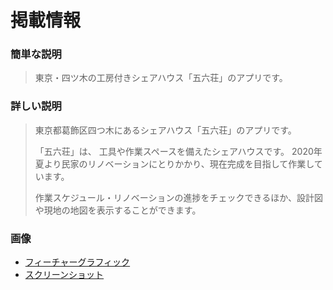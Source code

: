 # 掲載情報

### 簡単な説明
> 東京・四ツ木の工房付きシェアハウス「五六荘」のアプリです。

### 詳しい説明

> 東京都葛飾区四つ木にあるシェアハウス「五六荘」のアプリです。
> 
> 「五六荘」は、 工具や作業スペースを備えたシェアハウスです。
> 2020年夏より民家のリノベーションにとりかかり、現在完成を目指して作業しています。
> 
> 作業スケジュール・リノベーションの進捗をチェックできるほか、設計図や現地の地図を表示することができます。

### 画像
- [フィーチャーグラフィック](docs/play_store/feature.png)
- [スクリーンショット](docs/play_store/screenshot/screenshot.png)